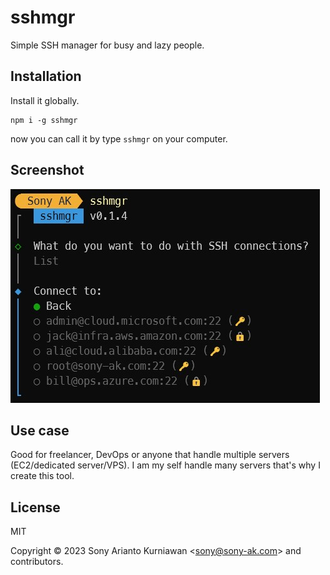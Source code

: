 # sshmgr
Simple SSH manager for busy and lazy people.

## Installation

Install it globally.

```
npm i -g sshmgr
```

now you can call it by type `sshmgr` on your computer.

## Screenshot

![sshmgr](https://github.com/sonyarianto/sshmgr/blob/main/sshmgr.jpg?raw=true&345345)

## Use case

Good for freelancer, DevOps or anyone that handle multiple servers (EC2/dedicated server/VPS). I am my self handle many servers that's why I create this tool.

## License

MIT

Copyright &copy; 2023 Sony Arianto Kurniawan <<sony@sony-ak.com>> and contributors.
